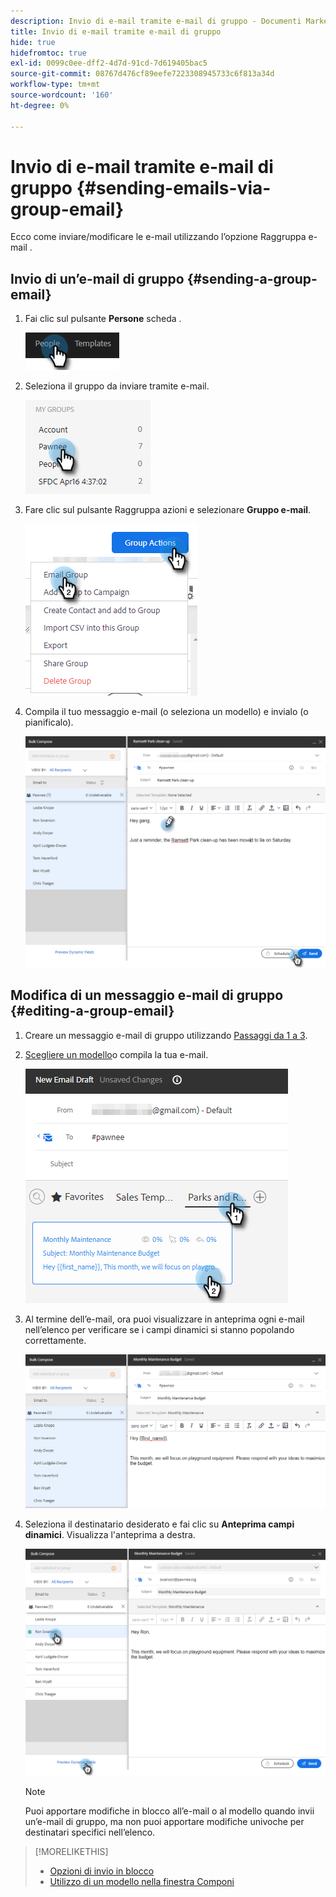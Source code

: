 ```yaml
---
description: Invio di e-mail tramite e-mail di gruppo - Documenti Marketo - Documentazione del prodotto
title: Invio di e-mail tramite e-mail di gruppo
hide: true
hidefromtoc: true
exl-id: 0099c0ee-dff2-4d7d-91cd-7d619405bac5
source-git-commit: 08767d476cf89eefe7223308945733c6f813a34d
workflow-type: tm+mt
source-wordcount: '160'
ht-degree: 0%

---
```


# Invio di e-mail tramite e-mail di gruppo {#sending-emails-via-group-email}

Ecco come inviare/modificare le e-mail utilizzando l’opzione Raggruppa e-mail .

## Invio di un’e-mail di gruppo {#sending-a-group-email}

1. Fai clic sul pulsante **Persone** scheda .

   ![](assets/sending-emails-via-group-email-1.png)

1. Seleziona il gruppo da inviare tramite e-mail.

   ![](assets/sending-emails-via-group-email-2.png)

1. Fare clic sul pulsante Raggruppa azioni e selezionare **Gruppo e-mail**.

   ![](assets/sending-emails-via-group-email-3.png)

1. Compila il tuo messaggio e-mail (o seleziona un modello) e invialo (o pianificalo).

   ![](assets/sending-emails-via-group-email-4.png)

## Modifica di un messaggio e-mail di gruppo {#editing-a-group-email}

1. Creare un messaggio e-mail di gruppo utilizzando [Passaggi da 1 a 3](#sending-a-group-email).

1. [Scegliere un modello](/help/marketo/product-docs/marketo-sales-insight/actions/email/using-the-compose-window/using-a-template-in-the-compose-window.md)o compila la tua e-mail.

   ![](assets/sending-emails-via-group-email-5.png)

1. Al termine dell’e-mail, ora puoi visualizzare in anteprima ogni e-mail nell’elenco per verificare se i campi dinamici si stanno popolando correttamente.

   ![](assets/sending-emails-via-group-email-6.png)

1. Seleziona il destinatario desiderato e fai clic su **Anteprima campi dinamici**. Visualizza l&#39;anteprima a destra.

   ![](assets/sending-emails-via-group-email-7.png)

   >[!NOTE]
   >
   >Puoi apportare modifiche in blocco all’e-mail o al modello quando invii un’e-mail di gruppo, ma non puoi apportare modifiche univoche per destinatari specifici nell’elenco.

>[!MORELIKETHIS]
>
>* [Opzioni di invio in blocco](/help/marketo/product-docs/marketo-sales-insight/actions/email/using-the-compose-window/bulk-emailing-options.md)
>* [Utilizzo di un modello nella finestra Componi](/help/marketo/product-docs/marketo-sales-insight/actions/email/using-the-compose-window/using-a-template-in-the-compose-window.md)

